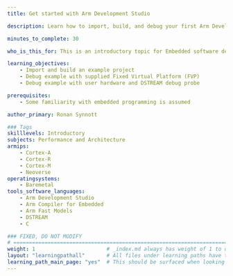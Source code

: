 ```yaml
---
title: Get started with Arm Development Studio

description: Learn how to import, build, and debug your first Arm Development Studio project

minutes_to_complete: 30   

who_is_this_for: This is an introductory topic for Embedded software developers new to Arm Development Studio.

learning_objectives: 
    - Import and build an example project
    - Debug example with supplied Fixed Virtual Platform (FVP)
    - Debug example with user hardware and DSTREAM debug probe

prerequisites:
    - Some familiarity with embedded programming is assumed

author_primary: Ronan Synnott

### Tags
skilllevels: Introductory
subjects: Performance and Architecture
armips:
    - Cortex-A
    - Cortex-R
    - Cortex-M
    - Neoverse
operatingsystems:
    - Baremetal
tools_software_languages:
    - Arm Development Studio
    - Arm Compiler for Embedded
    - Arm Fast Models
    - DSTREAM
    - C

### FIXED, DO NOT MODIFY
# ================================================================================
weight: 1                       # _index.md always has weight of 1 to order correctly
layout: "learningpathall"       # All files under learning paths have this same wrapper
learning_path_main_page: "yes"  # This should be surfaced when looking for related content. Only set for _index.md of learning path content.
---
```


